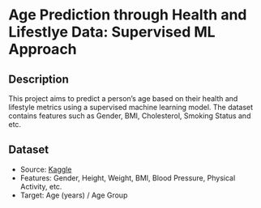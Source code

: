 # Age Prediction through Health and Lifestlye Data: Supervised ML Approach

## Description
This project aims to predict a person’s age based on their health and lifestyle metrics using a supervised machine learning model. 
The dataset contains features such as Gender, BMI, Cholesterol, Smoking Status and etc.

## Dataset
- Source: [Kaggle](https://www.kaggle.com/datasets/abdullah0a/human-age-prediction-synthetic-dataset)
- Features: Gender, Height, Weight, BMI, Blood Pressure, Physical Activity, etc.
- Target: Age (years) / Age Group

